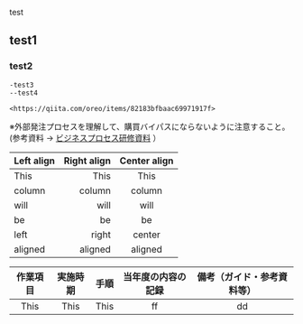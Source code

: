test  
##  test1  
###    test2  
    
    -test3
    --test4
    
    <https://qiita.com/oreo/items/82183bfbaac69971917f>



※外部発注プロセスを理解して、購買バイパスにならないように注意すること。  
 (参考資料 ->  [ビジネスプロセス研修資料](https://github.ibm.com/FUSHUKU/zLinux/blob/master/0643AF6EB51A031949257B02001210D4.md) ）

| Left align | Right align | Center align |
|:-----------|------------:|:------------:|
| This       |        This |     This     |
| column     |      column |    column    |
| will       |        will |     will     |
| be         |          be |      be      |
| left       |       right |    center    |
| aligned    |     aligned |   aligned    |

| 作業項目 | 実施時期 | 手順             | 当年度の内容の記録   | 備考（ガイド・参考資料等）|
|:-------:|:--------:|:---------------:|:-------------------:|:----------------------:|
| This    |     This |        This     |           ff        |         dd             |



